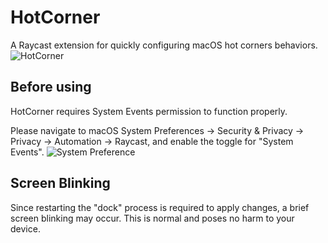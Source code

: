 # HotCorner
A Raycast extension for quickly configuring macOS hot corners behaviors.
![HotCorner](1.png)

## Before using
HotCorner requires System Events permission to function properly.

Please navigate to macOS System Preferences -> Security & Privacy -> Privacy -> Automation -> Raycast, and enable the toggle for "System Events".
![System Preference](2.png)

## Screen Blinking
Since restarting the "dock" process is required to apply changes, a brief screen blinking may occur. This is normal and poses no harm to your device.
